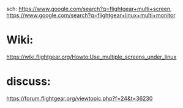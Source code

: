 sch: https://www.google.com/search?q=flightgear+multi+screen, https://www.google.com/search?q=flightgear+linux+multi+monitor

# Wiki:
https://wiki.flightgear.org/Howto:Use_multiple_screens_under_linux

# discuss:
https://forum.flightgear.org/viewtopic.php?f=24&t=36230

